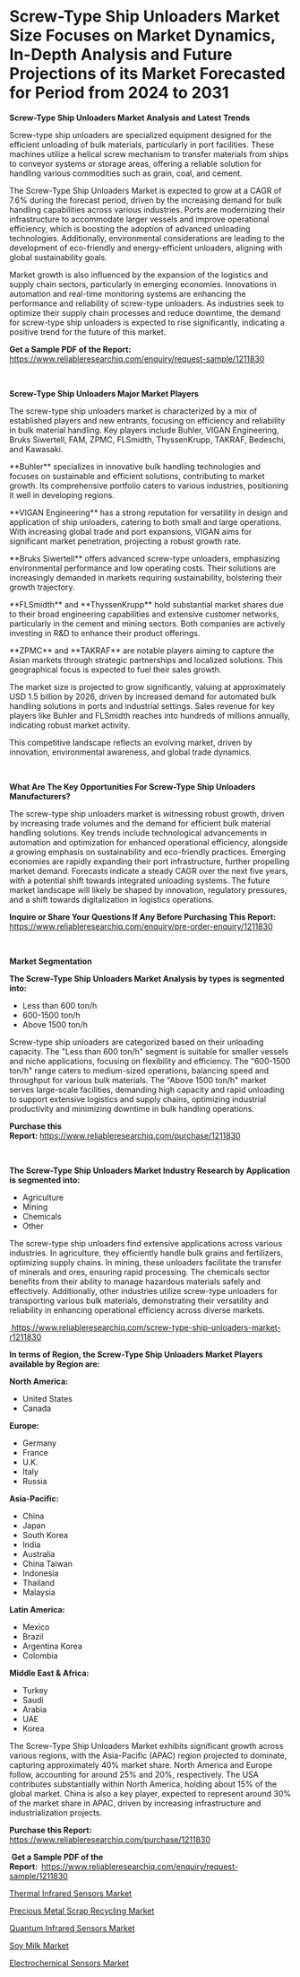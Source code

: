 <p><h1>Screw-Type Ship Unloaders Market Size Focuses on Market Dynamics, In-Depth Analysis and Future Projections of its Market Forecasted for Period from 2024 to 2031</h1></p><p><strong>Screw-Type Ship Unloaders Market Analysis and Latest Trends</strong></p>
<p><p>Screw-type ship unloaders are specialized equipment designed for the efficient unloading of bulk materials, particularly in port facilities. These machines utilize a helical screw mechanism to transfer materials from ships to conveyor systems or storage areas, offering a reliable solution for handling various commodities such as grain, coal, and cement. </p><p>The Screw-Type Ship Unloaders Market is expected to grow at a CAGR of 7.6% during the forecast period, driven by the increasing demand for bulk handling capabilities across various industries. Ports are modernizing their infrastructure to accommodate larger vessels and improve operational efficiency, which is boosting the adoption of advanced unloading technologies. Additionally, environmental considerations are leading to the development of eco-friendly and energy-efficient unloaders, aligning with global sustainability goals.</p><p>Market growth is also influenced by the expansion of the logistics and supply chain sectors, particularly in emerging economies. Innovations in automation and real-time monitoring systems are enhancing the performance and reliability of screw-type unloaders. As industries seek to optimize their supply chain processes and reduce downtime, the demand for screw-type ship unloaders is expected to rise significantly, indicating a positive trend for the future of this market.</p></p>
<p><strong>Get a Sample PDF of the Report:&nbsp;</strong> <a href="https://www.reliableresearchiq.com/enquiry/request-sample/1211830?utm_campaign=103&utm_medium=2&utm_source=Github&utm_content=ia&utm_term=17122024&utm_id=screw-type-ship-unloaders">https://www.reliableresearchiq.com/enquiry/request-sample/1211830</a></p>
<p>&nbsp;</p>
<p><strong>Screw-Type Ship Unloaders Major Market Players</strong></p>
<p><p>The screw-type ship unloaders market is characterized by a mix of established players and new entrants, focusing on efficiency and reliability in bulk material handling. Key players include Buhler, VIGAN Engineering, Bruks Siwertell, FAM, ZPMC, FLSmidth, ThyssenKrupp, TAKRAF, Bedeschi, and Kawasaki.</p><p>**Buhler** specializes in innovative bulk handling technologies and focuses on sustainable and efficient solutions, contributing to market growth. Its comprehensive portfolio caters to various industries, positioning it well in developing regions.</p><p>**VIGAN Engineering** has a strong reputation for versatility in design and application of ship unloaders, catering to both small and large operations. With increasing global trade and port expansions, VIGAN aims for significant market penetration, projecting a robust growth rate.</p><p>**Bruks Siwertell** offers advanced screw-type unloaders, emphasizing environmental performance and low operating costs. Their solutions are increasingly demanded in markets requiring sustainability, bolstering their growth trajectory.</p><p>**FLSmidth** and **ThyssenKrupp** hold substantial market shares due to their broad engineering capabilities and extensive customer networks, particularly in the cement and mining sectors. Both companies are actively investing in R&D to enhance their product offerings.</p><p>**ZPMC** and **TAKRAF** are notable players aiming to capture the Asian markets through strategic partnerships and localized solutions. This geographical focus is expected to fuel their sales growth.</p><p>The market size is projected to grow significantly, valuing at approximately USD 1.5 billion by 2026, driven by increased demand for automated bulk handling solutions in ports and industrial settings. Sales revenue for key players like Buhler and FLSmidth reaches into hundreds of millions annually, indicating robust market activity.</p><p>This competitive landscape reflects an evolving market, driven by innovation, environmental awareness, and global trade dynamics.</p></p>
<p>&nbsp;</p>
<p><strong>What Are The Key Opportunities For Screw-Type Ship Unloaders Manufacturers?</strong></p>
<p><p>The screw-type ship unloaders market is witnessing robust growth, driven by increasing trade volumes and the demand for efficient bulk material handling solutions. Key trends include technological advancements in automation and optimization for enhanced operational efficiency, alongside a growing emphasis on sustainability and eco-friendly practices. Emerging economies are rapidly expanding their port infrastructure, further propelling market demand. Forecasts indicate a steady CAGR over the next five years, with a potential shift towards integrated unloading systems. The future market landscape will likely be shaped by innovation, regulatory pressures, and a shift towards digitalization in logistics operations.</p></p>
<p><strong>Inquire or Share Your Questions If Any Before Purchasing This Report:</strong> <a href="https://www.reliableresearchiq.com/enquiry/pre-order-enquiry/1211830?utm_campaign=103&utm_medium=2&utm_source=Github&utm_content=ia&utm_term=17122024&utm_id=screw-type-ship-unloaders">https://www.reliableresearchiq.com/enquiry/pre-order-enquiry/1211830</a></p>
<p>&nbsp;</p>
<p><strong>Market Segmentation</strong></p>
<p><strong>The Screw-Type Ship Unloaders Market Analysis by types is segmented into:</strong></p>
<p><ul><li>Less than 600 ton/h</li><li>600-1500 ton/h</li><li>Above 1500 ton/h</li></ul></p>
<p><p>Screw-type ship unloaders are categorized based on their unloading capacity. The "Less than 600 ton/h" segment is suitable for smaller vessels and niche applications, focusing on flexibility and efficiency. The "600-1500 ton/h" range caters to medium-sized operations, balancing speed and throughput for various bulk materials. The "Above 1500 ton/h" market serves large-scale facilities, demanding high capacity and rapid unloading to support extensive logistics and supply chains, optimizing industrial productivity and minimizing downtime in bulk handling operations.</p></p>
<p><strong>Purchase this Report:&nbsp;</strong><a href="https://www.reliableresearchiq.com/purchase/1211830?utm_campaign=103&utm_medium=2&utm_source=Github&utm_content=ia&utm_term=17122024&utm_id=screw-type-ship-unloaders">https://www.reliableresearchiq.com/purchase/1211830</a></p>
<p>&nbsp;</p>
<p><strong>The Screw-Type Ship Unloaders Market Industry Research by Application is segmented into:</strong></p>
<p><ul><li>Agriculture</li><li>Mining</li><li>Chemicals</li><li>Other</li></ul></p>
<p><p>The screw-type ship unloaders find extensive applications across various industries. In agriculture, they efficiently handle bulk grains and fertilizers, optimizing supply chains. In mining, these unloaders facilitate the transfer of minerals and ores, ensuring rapid processing. The chemicals sector benefits from their ability to manage hazardous materials safely and effectively. Additionally, other industries utilize screw-type unloaders for transporting various bulk materials, demonstrating their versatility and reliability in enhancing operational efficiency across diverse markets.</p></p>
<p><a href="https://www.reliableresearchiq.com/screw-type-ship-unloaders-market-r1211830?utm_campaign=103&utm_medium=2&utm_source=Github&utm_content=ia&utm_term=17122024&utm_id=screw-type-ship-unloaders">&nbsp;https://www.reliableresearchiq.com/screw-type-ship-unloaders-market-r1211830</a></p>
<p><strong>In terms of Region, the Screw-Type Ship Unloaders Market Players available by Region are:</strong></p>
<p>
    <p> <strong> North America: </strong>
        <ul>
            <li>United States</li>
            <li>Canada</li>
        </ul>
        </p> 
    <p> <strong> Europe: </strong>
        <ul>
            <li>Germany</li>
            <li>France</li>
            <li>U.K.</li>
            <li>Italy</li>
            <li>Russia</li>
        </ul>
        </p> 
    <p> <strong> Asia-Pacific: </strong>
        <ul>
            <li>China</li>
            <li>Japan</li>
            <li>South Korea</li>
            <li>India</li>
            <li>Australia</li>
            <li>China Taiwan</li>
            <li>Indonesia</li>
            <li>Thailand</li>
            <li>Malaysia</li>
        </ul>
        </p> 
    <p> <strong> Latin America: </strong>
        <ul>
            <li>Mexico</li>
            <li>Brazil</li>
            <li>Argentina Korea</li>
            <li>Colombia</li>
        </ul>
        </p> 
    <p> <strong> Middle East & Africa: </strong>
        <ul>
            <li>Turkey</li>
            <li>Saudi</li>
            <li>Arabia</li>
            <li>UAE</li>
            <li>Korea</li>
        </ul>
    </p>
    </p>
<p><p>The Screw-Type Ship Unloaders Market exhibits significant growth across various regions, with the Asia-Pacific (APAC) region projected to dominate, capturing approximately 40% market share. North America and Europe follow, accounting for around 25% and 20%, respectively. The USA contributes substantially within North America, holding about 15% of the global market. China is also a key player, expected to represent around 30% of the market share in APAC, driven by increasing infrastructure and industrialization projects.</p></p>
<p><strong>Purchase this Report: </strong><a href="https://www.reliableresearchiq.com/purchase/1211830?utm_campaign=103&utm_medium=2&utm_source=Github&utm_content=ia&utm_term=17122024&utm_id=screw-type-ship-unloaders">https://www.reliableresearchiq.com/purchase/1211830</a></p>
<p>&nbsp;<strong>Get a Sample PDF of the Report:&nbsp;&nbsp;</strong><a href="https://www.reliableresearchiq.com/enquiry/request-sample/1211830?utm_campaign=103&utm_medium=2&utm_source=Github&utm_content=ia&utm_term=17122024&utm_id=screw-type-ship-unloaders">https://www.reliableresearchiq.com/enquiry/request-sample/1211830</a></p>
<p><strong></strong></p>
<p><p><a href="https://www.linkedin.com/pulse/thermal-infrared-sensors-market-insights-revenue-forecast-bn85e?utm_campaign=103&utm_medium=2&utm_source=Github&utm_content=ia&utm_term=17122024&utm_id=screw-type-ship-unloaders">Thermal Infrared Sensors Market</a></p><p><a href="https://github.com/ilonaenterline65/Market-Research-Report-List-1/blob/main/precious-metal-scrap-recycling-market.md?utm_campaign=103&utm_medium=2&utm_source=Github&utm_content=ia&utm_term=17122024&utm_id=screw-type-ship-unloaders">Precious Metal Scrap Recycling Market</a></p><p><a href="https://www.linkedin.com/pulse/quantum-infrared-sensors-market-analysis-comprehensive-z2yye?utm_campaign=103&utm_medium=2&utm_source=Github&utm_content=ia&utm_term=17122024&utm_id=screw-type-ship-unloaders">Quantum Infrared Sensors Market</a></p><p><a href="https://www.linkedin.com/pulse/global-regional-expansion-soy-milk-market-projected-49-z854c?utm_campaign=103&utm_medium=2&utm_source=Github&utm_content=ia&utm_term=17122024&utm_id=screw-type-ship-unloaders">Soy Milk Market</a></p><p><a href="https://www.linkedin.com/pulse/in-depth-electrochemical-sensors-market-research-comprehensive-cpp2e?utm_campaign=103&utm_medium=2&utm_source=Github&utm_content=ia&utm_term=17122024&utm_id=screw-type-ship-unloaders">Electrochemical Sensors Market</a></p></p>